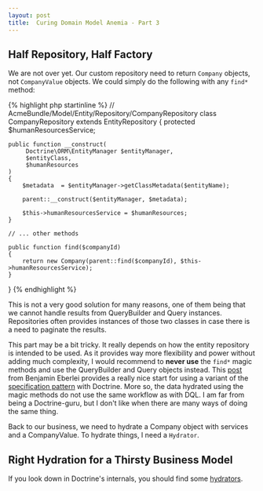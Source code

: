 ```yaml
---
layout: post
title:  Curing Domain Model Anemia - Part 3
---
```




## Half Repository, Half Factory

We are not over yet.  Our custom repository need to return `Company` objects, not `CompanyValue` objects.
We could simply do the following with any `find*` method:

{% highlight php startinline %}
// AcmeBundle/Model/Entity/Repository/CompanyRepository
class CompanyRepository
    extends EntityRepository
{
    protected $humanResourcesService;
    
    public function __construct(
         Doctrine\ORM\EntityManager $entityManager, 
         $entityClass,
         $humanResources
    )
    {
        $metadata  = $entityManager->getClassMetadata($entityName);
        
        parent::__construct($entityManager, $metadata);
        
        $this->humanResourcesService = $humanResources;
    }

    // ... other methods

    public function find($companyId)
    {
        return new Company(parent::find($companyId), $this->humanResourcesService);
    }
}
{% endhighlight %}

This is not a very good solution for many reasons, one of them being that we cannot handle results from
QueryBuilder and Query instances.  Repositories often provides instances of those two classes in case
there is a need to paginate the results.  

This part may be a bit tricky.  It really depends on how the entity repository is intended to be used.
As it provides way more flexibility and power without adding much complexity, I would recommend to
**never use** the `find*` magic methods and use the QueryBuilder and Query objects instead.  This 
[post](http://whitewashing.de/2013/03/04/doctrine_repositories.html) from Benjamin Eberlei provides a 
really nice start for using a variant of the 
[specification pattern](http://en.wikipedia.org/wiki/Specification_pattern) with Doctrine.  More so,
the data hydrated using the magic methods do not use the same workflow as with DQL.  I am far from
being a Doctrine-guru, but I don't like when there are many ways of doing the same thing.

Back to our business, we need to hydrate a Company object with services and a CompanyValue.  To 
hydrate things, I need a `Hydrator`.  

## Right Hydration for a Thirsty Business Model

If you look down in Doctrine's internals, you should find
some [hydrators](http://www.doctrine-project.org/api/orm/2.4/namespace-Doctrine.ORM.Internal.Hydration.html).
